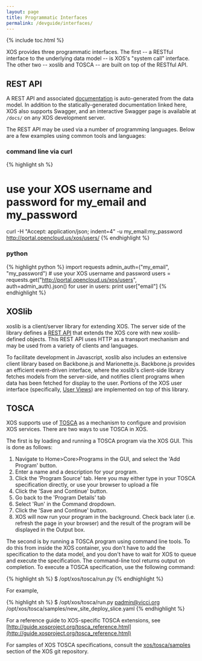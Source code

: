 ```yaml
---
layout: page
title: Programmatic Interfaces
permalink: /devguide/interfaces/
---
```


{% include toc.html %}

XOS provides three programmatic interfaces. The first -- a RESTful
interface to the underlying data model -- is XOS's "system call"
interface. The other two -- xoslib and TOSCA -- are built on top of
the RESTful API.

## REST API

A REST API and associated
[documentation](http://guide.xosproject.org/restapi/) is auto-generated
from the data model. In addition to the statically-generated documentation linked here,
XOS also supports Swagger, and an interactive Swagger page is available at
`/docs/` on any XOS development server.

The REST API may be used via a number of programming languages. Below are a few examples using common tools and languages:

### command line via curl

{% highlight sh %}
# use your XOS username and password for my_email and my_password
curl -H "Accept: application/json; indent=4" -u my_email:my_password http://portal.opencloud.us/xos/users/
{% endhighlight %}

### python

{% highlight python %}
import requests
admin_auth=("my_email", "my_password")   # use your XOS username and password
users = requests.get("http://portal.opencloud.us/xos/users", auth=admin_auth).json()
for user in users:
  print user["email"]
{% endhighlight %}

## XOSlib

xoslib is a client/server library for extending XOS. The server side
of the library defines a [REST API](http://portal.opencloud.us/docs/)
that extends the XOS core with new xoslib-defined objects. This REST
API uses HTTP as a transport mechanism and may be used from a variety
of clients and languages.

To facilitate development in Javascript, xoslib also includes an
extensive client library based on Backbone.js and Marionette.js.
Backbone.js provides an efficient event-driven interface, where the
xoslib's client-side library fetches models from the server-side, and
notifies client programs when data has been fetched for display to the
user. Portions of the XOS user interface (specifically, [User
Views](/userguide/#user-views)) are implemented on top of this library.

## TOSCA

XOS supports use of
[TOSCA](http://www.oasis-open.org/committees/tosca/) as a mechanism to
configure and provision XOS services. There are two ways to use TOSCA
in XOS.

The first is by loading and running a TOSCA program via the XOS GUI.
This is done as follows:

  1. Navigate to Home>Core>Programs in the GUI, and select the 'Add Program' button.
  2. Enter a name and a description for your program.
  3. Click the 'Program Source' tab. Here you may either type in your TOSCA specification directly, or use your browser to upload a file
  4. Click the 'Save and Continue' button.
  5. Go back to the 'Program Details' tab
  6. Select 'Run' in the Command dropdown.
  7. Click the 'Save and Continue' button.
  8. XOS will now run your program in the background. Check back later (i.e. refresh the page in your browser) and the result of the program will be displayed in the Output box.

The second is by running a TOSCA program using command line tools. To
do this from inside the XOS container, you don't have to add the
specification to the data model, and you don't have to wait for XOS to
queue and execute the specification. The command-line tool returns
output on completion. To execute a TOSCA specification, use the
following command:

{% highlight sh %}
$ /opt/xos/tosca/run.py <email-address> <filename>
{% endhighlight %}

For example,

{% highlight sh %}
$ /opt/xos/tosca/run.py padmin@vicci.org /opt/xos/tosca/samples/new_site_deploy_slice.yaml
{% endhighlight %}

For a reference guide to XOS-specific TOSCA extensions, see
[http://guide.xosproject.org/tosca_reference.html](http://guide.xosproject.org/tosca_reference.html)

For samples of XOS TOSCA specifications, consult the
[xos/tosca/samples](https://github.com/open-cloud/xos/tree/master/xos/tosca/samples)
section of the XOS git repository.
